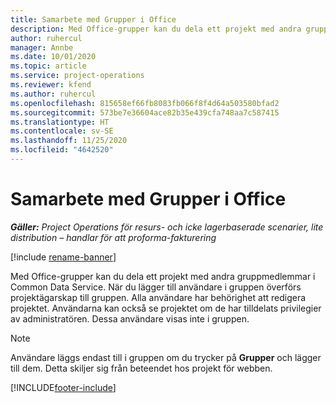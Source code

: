 ```yaml
---
title: Samarbete med Grupper i Office
description: Med Office-grupper kan du dela ett projekt med andra gruppmedlemmar i Common Data Service.
author: ruhercul
manager: Annbe
ms.date: 10/01/2020
ms.topic: article
ms.service: project-operations
ms.reviewer: kfend
ms.author: ruhercul
ms.openlocfilehash: 815658ef66fb8083fb066f8f4d64a503580bfad2
ms.sourcegitcommit: 573be7e36604ace82b35e439cfa748aa7c587415
ms.translationtype: HT
ms.contentlocale: sv-SE
ms.lasthandoff: 11/25/2020
ms.locfileid: "4642520"
---
```

# <a name="collaboration-with-office-groups"></a>Samarbete med Grupper i Office

_**Gäller:** Project Operations för resurs- och icke lagerbaserade scenarier, lite distribution – handlar för att proforma-fakturering_

[!include [rename-banner](~/includes/cc-data-platform-banner.md)]

Med Office-grupper kan du dela ett projekt med andra gruppmedlemmar i Common Data Service. När du lägger till användare i gruppen överförs projektägarskap till gruppen. Alla användare har behörighet att redigera projektet. Användarna kan också se projektet om de har tilldelats privilegier av administratören. Dessa användare visas inte i gruppen.

> [!NOTE] 
> Användare läggs endast till i gruppen om du trycker på **Grupper** och lägger till dem. Detta skiljer sig från beteendet hos projekt för webben. 



[!INCLUDE[footer-include](../includes/footer-banner.md)]